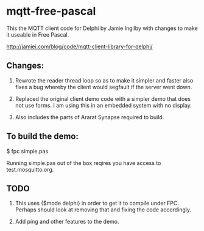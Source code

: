 mqtt-free-pascal
================

This the MQTT client code for Delphi by Jamie Ingilby with changes to make it useable in Free Pascal.

http://jamiei.com/blog/code/mqtt-client-library-for-delphi/

Changes:
--------

1) Rewrote the reader thread loop so as to make it simpler and faster also fixes a bug whereby the
client would segfault if the server went down.

2) Replaced the original client demo code with a simpler demo that does not use forms. I am using
this in an embedded system with no display.

3) Also includes the parts of Ararat Synapse required to build.

To build the demo:
------------------

$ fpc simple.pas


Running simple.pas out of the box reqires you have access to test.mosquitto.org.

TODO
----

1) This uses {$mode delphi} in order to get it to compile under FPC. Perhaps should look at
removing that and fixing the code accordingly.

2) Add ping and other features to the demo.



